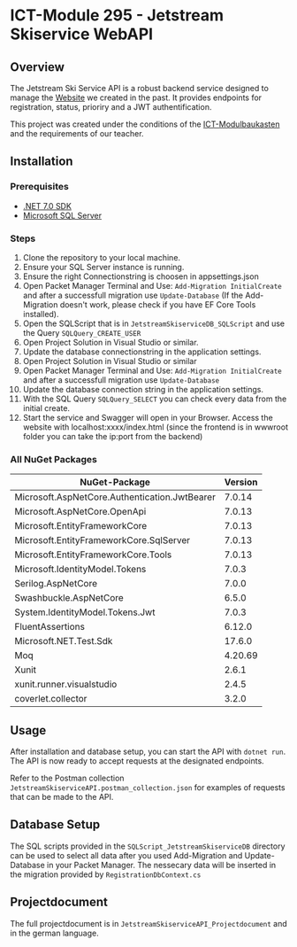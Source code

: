 # ICT-Module 295 - Jetstream Skiservice WebAPI

## Overview

The Jetstream Ski Service API is a robust backend service designed to manage the [Website](https://github.com/mahgoe/ICT_Modul294_Praxisarbeit) we created in the past. It provides endpoints for registration, status, prioriry and a JWT authentification.

This project was created under the conditions of the [ICT-Modulbaukasten](https://www.modulbaukasten.ch/module/295/1/de-DE?title=Backend-f%C3%BCr-Applikationen-realisieren) and the requirements of our teacher.

## Installation

### Prerequisites

- [.NET 7.0 SDK](https://dotnet.microsoft.com/en-us/download)
- [Microsoft SQL Server](https://www.microsoft.com/de-ch/sql-server/sql-server-downloads)

### Steps

1. Clone the repository to your local machine.
2. Ensure your SQL Server instance is running.
3. Ensure the right Connectionstring is choosen in appsettings.json
4. Open Packet Manager Terminal and Use: `Add-Migration InitialCreate` and after a successfull migration use `Update-Database` (If the Add-Migration doesn't work, please check if you have EF Core Tools installed).
5. Open the SQLScript that is in `JetstreamSkiserviceDB_SQLScript` and use the Query `SQLQuery_CREATE_USER`
6. Open Project Solution in Visual Studio or similar.
7. Update the database connectionstring in the application settings.
6. Open Project Solution in Visual Studio or similar
7. Open Packet Manager Terminal and Use: `Add-Migration InitialCreate` and after a successfull migration use `Update-Database`
9. Update the database connection string in the application settings.
10. With the SQL Query `SQLQuery_SELECT` you can check every data from the initial create.
11. Start the service and Swagger will open in your Browser. Access the website with localhost:xxxx/index.html (since the frontend is in wwwroot folder you can take the ip:port from the backend)

### All NuGet Packages

| NuGet-Package                                 | Version |
| --------------------------------------------- | ------- |
| Microsoft.AspNetCore.Authentication.JwtBearer | 7.0.14  |
| Microsoft.AspNetCore.OpenApi                  | 7.0.13  |
| Microsoft.EntityFrameworkCore                 | 7.0.13  |
| Microsoft.EntityFrameworkCore.SqlServer       | 7.0.13  |
| Microsoft.EntityFrameworkCore.Tools           | 7.0.13  |
| Microsoft.IdentityModel.Tokens                | 7.0.3   |
| Serilog.AspNetCore                            | 7.0.0   |
| Swashbuckle.AspNetCore                        | 6.5.0   |
| System.IdentityModel.Tokens.Jwt               | 7.0.3   |
| FluentAssertions                              | 6.12.0  |
| Microsoft.NET.Test.Sdk                        | 17.6.0  |
| Moq                                           | 4.20.69 |
| Xunit                                         | 2.6.1   |
| xunit.runner.visualstudio                     | 2.4.5   |
| coverlet.collector                            | 3.2.0   |

## Usage

After installation and database setup, you can start the API with `dotnet run`. The API is now ready to accept requests at the designated endpoints.

Refer to the Postman collection `JetstreamSkiserviceAPI.postman_collection.json` for examples of requests that can be made to the API.

## Database Setup

The SQL scripts provided in the `SQLScript_JetstreamSkiserviceDB` directory can be used to select all data after you used Add-Migration and Update-Database in your Packet Manager. The nessecary data will be inserted in the migration provided by `RegistrationDbContext.cs`

## Projectdocument

The full projectdocument is in `JetstreamSkiserviceAPI_Projectdocument` and in the german language.
